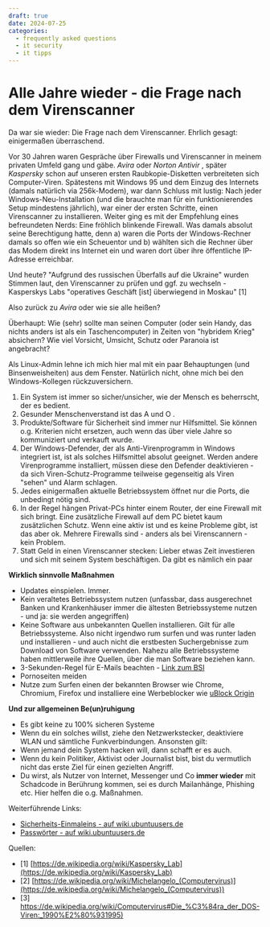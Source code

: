 ```yaml
---
draft: true 
date: 2024-07-25
categories:
  - frequently asked questions
  - it security
  - it tipps
---
```


# Alle Jahre wieder - die Frage nach dem Virenscanner

Da war sie wieder: Die Frage nach dem Virenscanner. Ehrlich gesagt: einigermaßen überraschend.

Vor 30 Jahren waren Gespräche über Firewalls und Virenscanner in meinem privaten Umfeld gang und gäbe. _Avira_ oder _Norton Antivir_ , später _Kaspersky_
schon auf unseren ersten Raubkopie-Disketten verbreiteten sich Computer-Viren. Spätestens mit Windows 95 und dem Einzug des Internets (damals natürlich via 256k-Modem), war dann Schluss mit lustig: Nach jeder Windows-Neu-Installation (und die brauchte man für ein funktionierendes Setup mindestens jährlich), war einer der ersten Schritte, einen Virenscanner zu installieren. Weiter ging es mit der Empfehlung eines befreundeten Nerds: Eine fröhlich blinkende Firewall. Was damals absolut seine Berechtigung hatte, denn a) waren die Ports der Windows-Rechner damals so offen wie ein Scheuentor und b) wählten sich die Rechner über das Modem direkt ins Internet ein und waren dort über ihre öffentliche IP-Adresse erreichbar. 

Und heute? "Aufgrund des russischen Überfalls auf die Ukraine" wurden Stimmen laut, den Virenscanner zu prüfen und ggf. zu wechseln - Kasperskys Labs "operatives Geschäft [ist] überwiegend in Moskau" [1]

Also zurück zu _Avira_ oder wie sie alle heißen?

Überhaupt: Wie (sehr) sollte man seinen Computer (oder sein Handy, das nichts anders ist als ein Taschencomputer) in Zeiten von "hybridem Krieg" absichern? Wie viel Vorsicht, Umsicht, Schutz oder Paranoia ist angebracht?

Als Linux-Admin lehne ich mich hier mal mit ein paar Behauptungen (und Binsenweisheiten) aus dem Fenster. Natürlich nicht, ohne mich bei den Windows-Kollegen rückzuversichern.

1. Ein System ist immer so sicher/unsicher, wie der Mensch es beherrscht, der es bedient.
1. Gesunder Menschenverstand ist das A und O .
1. Produkte/Software für Sicherheit sind immer nur Hilfsmittel. Sie können o.g. Kriterien nicht ersetzen, auch wenn das über viele Jahre so kommuniziert und verkauft wurde.
1. Der Windows-Defender, der als Anti-Virenprogramm in Windows integriert ist, ist als solches Hilfsmittel absolut geeignet. Werden andere Virenprogramme installiert, müssen diese den Defender deaktivieren - da sich Viren-Schutz-Programme teilweise gegenseitig als Viren "sehen" und Alarm schlagen.
1. Jedes einigermaßen aktuelle Betriebssystem öffnet nur die Ports, die unbedingt nötig sind.
1. In der Regel hängen Privat-PCs hinter einem Router, der eine Firewall mit sich bringt. Eine zusätzliche Firewall auf dem PC bietet kaum zusätzlichen Schutz. Wenn eine aktiv ist und es keine Probleme gibt, ist das aber ok. Mehrere Firewalls sind - anders als bei Virenscannern - kein Problem.
1. Statt Geld in einen Virenscanner stecken: Lieber etwas Zeit investieren und sich mit seinem System beschäftigen. Da gibt es nämlich ein paar

**Wirklich sinnvolle Maßnahmen**

- Updates einspielen. Immer.
- Kein veraltetes Betriebssystem nutzen (unfassbar, dass ausgerechnet Banken und Krankenhäuser immer die ältesten Betriebssysteme nutzen - und ja: sie werden angegriffen)
- Keine Software aus unbekannten Quellen installieren. Gilt für alle Betriebssysteme. Also nicht irgendwo rum surfen und was runter laden und installieren - und auch nicht die erstbesten Suchergebnisse zum Download von Software verwenden. Nahezu alle Betriebssysteme haben mittlerweile ihre Quellen, über die man Software beziehen kann.
- 3-Sekunden-Regel für E-Mails beachten - [Link zum BSI](https://www.bsi.bund.de/DE/Themen/Verbraucherinnen-und-Verbraucher/Informationen-und-Empfehlungen/Onlinekommunikation/E-Mail-Sicherheit/e-mail-sicherheit_node.html)
- Pornoseiten meiden
- Nutze zum Surfen einen der bekannten Browser wie Chrome, Chromium, Firefox und installiere eine Werbeblocker wie [uBlock Origin](https://ublockorigin.com/de)

**Und zur allgemeinen Be(un)ruhigung**

- Es gibt keine zu 100% sicheren Systeme
- Wenn du ein solches willst, ziehe den Netzwerkstecker, deaktiviere WLAN und sämtliche Funkverbindungen. Ansonsten gilt:
- Wenn jemand dein System hacken will, dann schafft er es auch. 
- Wenn du kein Politiker, Aktivist oder Journalist bist, bist du vermutlich nicht das erste Ziel für einen gezielten Angriff.
- Du wirst, als Nutzer von Internet, Messenger und Co **immer wieder** mit Schadcode in Berührung kommen, sei es durch Mailanhänge, Phishing etc. Hier helfen die o.g. Maßnahmen.


Weiterführende Links:

* [Sicherheits-Einmaleins - auf wiki.ubuntuusers.de](https://wiki.ubuntuusers.de/Sicherheits-Einmaleins/)
* [Passwörter - auf wiki.ubuntuusers.de](https://wiki.ubuntuusers.de/Sicherheits-Einmaleins/)

Quellen:

* [1] [https://de.wikipedia.org/wiki/Kaspersky_Lab](https://de.wikipedia.org/wiki/Kaspersky_Lab)
* [2] [https://de.wikipedia.org/wiki/Michelangelo_(Computervirus)](https://de.wikipedia.org/wiki/Michelangelo_(Computervirus))
* [3] [https://de.wikipedia.org/wiki/Computervirus#Die_%C3%84ra_der_DOS-Viren:_1990%E2%80%931995)](https://de.wikipedia.org/wiki/Computervirus#Die_%C3%84ra_der_DOS-Viren:_1990%E2%80%931995)